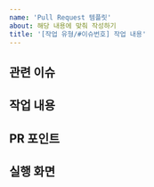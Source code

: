 ```yaml
---
name: 'Pull Request 템플릿'
about: 해당 내용에 맞춰 작성하기
title: '[작업 유형/#이슈번호] 작업 내용'
---
```


## 관련 이슈

## 작업 내용

## PR 포인트

## 실행 화면
